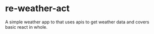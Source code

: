 # re-weather-act
A simple weather app to that uses apis to get weather data and covers basic react in whole.
